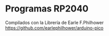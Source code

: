 # Programas RP2040
Compilados con la Librería de Earle F.Philhower
https://github.com/earlephilhower/arduino-pico